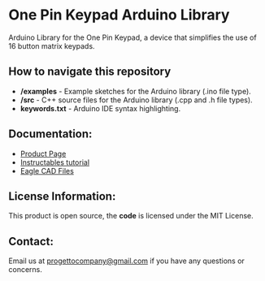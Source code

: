 # One Pin Keypad Arduino Library
Arduino Library for the One Pin Keypad, a device that simplifies the use of 16 button matrix keypads.
## How to navigate this repository
* **/examples** - Example sketches for the Arduino library (.ino file type).
* **/src** - C++ source files for the Arduino library (.cpp and .h file types).
* **keywords.txt** - Arduino IDE syntax highlighting.
## Documentation:
* [Product Page](https://www.tindie.com/)
* [Instructables tutorial](https://www.instructables.com/)
* [Eagle CAD Files](https://github.com/ProgettoCompany/One_Pin_Keypad_Eagle_Files)
## License Information:
This product is open source, the **code** is licensed under the MIT License.
## Contact:
Email us at progettocompany@gmail.com if you have any questions or concerns.

